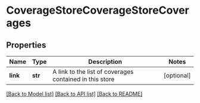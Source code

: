 # CoverageStoreCoverageStoreCoverages

## Properties
Name | Type | Description | Notes
------------ | ------------- | ------------- | -------------
**link** | **str** | A link to the list of coverages contained in this store | [optional] 

[[Back to Model list]](../README.md#documentation-for-models) [[Back to API list]](../README.md#documentation-for-api-endpoints) [[Back to README]](../README.md)


